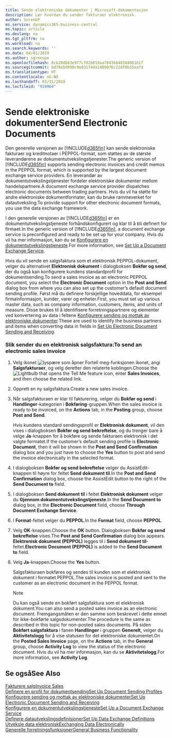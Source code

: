 ```yaml
---
title: Sende elektroniske dokumenter | Microsoft-dokumentasjon
description: Lær hvordan du sender fakturaer elektronisk.
author: SorenGP
ms.service: dynamics365-business-central
ms.topic: article
ms.devlang: na
ms.tgt_pltfrm: na
ms.workload: na
ms.search.keywords: ''
ms.date: 04/01/2019
ms.author: sgroespe
ms.openlocfilehash: 8cb28db63e977cf02b81daa7043b64838406161f
ms.sourcegitcommit: bd78a5d990c9e83174da1409076c22df8b35eafd
ms.translationtype: HT
ms.contentlocale: nb-NO
ms.lasthandoff: 03/31/2019
ms.locfileid: "919964"
---
```

# <a name="send-electronic-documents"></a><span data-ttu-id="22a35-103">Sende elektroniske dokumenter</span><span class="sxs-lookup"><span data-stu-id="22a35-103">Send Electronic Documents</span></span>
<span data-ttu-id="22a35-104">Den generelle versjonen av [!INCLUDE[d365fin](includes/d365fin_md.md)] kan sende elektroniske fakturaer og kreditnotaer i PEPPOL-format, som støttes av de største leverandørene av dokumentutvekslingstjenester.</span><span class="sxs-lookup"><span data-stu-id="22a35-104">The generic version of [!INCLUDE[d365fin](includes/d365fin_md.md)] supports sending electronic invoices and credit memos in the PEPPOL format, which is supported by the largest document exchange service providers.</span></span> <span data-ttu-id="22a35-105">En leverandør av dokumentutvekslingstjenester fordeler elektroniske dokumenter mellom handelspartnere.</span><span class="sxs-lookup"><span data-stu-id="22a35-105">A document exchange service provider dispatches electronic documents between trading partners.</span></span> <span data-ttu-id="22a35-106">Hvis du vil ha støtte for andre elektroniske dokumentformater, kan du bruke rammeverket for datautveksling.</span><span class="sxs-lookup"><span data-stu-id="22a35-106">To provide support for other electronic document formats, you use the data exchange framework.</span></span>  

 <span data-ttu-id="22a35-107">I den generelle versjonen av [!INCLUDE[d365fin](includes/d365fin_md.md)] er en dokumentutvekslingstjeneste forhåndskonfigurert og klar til å bli definert for firmaet.</span><span class="sxs-lookup"><span data-stu-id="22a35-107">In the generic version of [!INCLUDE[d365fin](includes/d365fin_md.md)], a document exchange service is preconfigured and ready to be set up for your company.</span></span> <span data-ttu-id="22a35-108">Hvis du vil ha mer informasjon, kan du se [Konfigurere en dokumentutvekslingstjeneste](across-how-to-set-up-a-document-exchange-service.md).</span><span class="sxs-lookup"><span data-stu-id="22a35-108">For more information, see [Set Up a Document Exchange Service](across-how-to-set-up-a-document-exchange-service.md).</span></span>  

 <span data-ttu-id="22a35-109">Hvis du vil sende en salgsfaktura som et elektronisk PEPPOL-dokument, velger du alternativet **Elektronisk dokument** i dialogboksen **Bokfør og send**, der du også kan konfigurere kundens standardprofil for dokumentsending.</span><span class="sxs-lookup"><span data-stu-id="22a35-109">To send a sales invoice as an electronic PEPPOL document, you select the **Electronic Document** option in the **Post and Send** dialog box from where you can also set up the customer’s default document sending profile.</span></span> <span data-ttu-id="22a35-110">Først må du definere forskjellige hoveddata, for eksempel firmainformasjon, kunder, varer og enheter.</span><span class="sxs-lookup"><span data-stu-id="22a35-110">First, you must set up various master data, such as company information, customers, items, and units of measure.</span></span> <span data-ttu-id="22a35-111">Disse brukes til å identifisere forretningspartnere og elementer ved konvertering av data i feltene [Konfigurere sending og mottak av elektroniske dokumenter](across-how-to-set-up-electronic-document-sending-and-receiving.md).</span><span class="sxs-lookup"><span data-stu-id="22a35-111">These are used to identify the business partners and items when converting data in fields in [Set Up Electronic Document Sending and Receiving](across-how-to-set-up-electronic-document-sending-and-receiving.md).</span></span>  

### <a name="to-send-an-electronic-sales-invoice"></a><span data-ttu-id="22a35-112">Slik sender du en elektronisk salgsfaktura:</span><span class="sxs-lookup"><span data-stu-id="22a35-112">To send an electronic sales invoice</span></span>  

1.  <span data-ttu-id="22a35-113">Velg ikonet ![lyspære som åpner Fortell meg-funksjonen](media/ui-search/search_small.png "Fortell hva du vil gjøre") ikonet, angi **Salgsfakturaer**, og velg deretter den relaterte koblingen.</span><span class="sxs-lookup"><span data-stu-id="22a35-113">Choose the ![Lightbulb that opens the Tell Me feature](media/ui-search/search_small.png "Tell me what you want to do") icon, enter **Sales Invoices**, and then choose the related link.</span></span>  

2.  <span data-ttu-id="22a35-114">Opprett en ny salgsfaktura.</span><span class="sxs-lookup"><span data-stu-id="22a35-114">Create a new sales invoice.</span></span>  

3.  <span data-ttu-id="22a35-115">Når salgsfakturaen er klar til fakturering, velger du **Bokfør og send** i **Handlinger**-kategorien i **Bokføring**-gruppen.</span><span class="sxs-lookup"><span data-stu-id="22a35-115">When the sales invoice is ready to be invoiced, on the **Actions** tab, in the **Posting** group, choose **Post and Send**.</span></span>  

     <span data-ttu-id="22a35-116">Hvis kundens standard sendingsprofil er **Elektronisk dokument**, vil den vises i dialogboksen **Bokfør og send bekreftelse**, og du trenger bare å velge **Ja**-knappen for å bokføre og sende fakturaen elektronisk i det valgte formatet.</span><span class="sxs-lookup"><span data-stu-id="22a35-116">If the customer’s default sending profile is **Electronic Document**, then it will be shown in the **Post and Send Confirmation** dialog box and you just have to choose the **Yes** button to post and send the invoice electronically in the selected format.</span></span>  

4.  <span data-ttu-id="22a35-117">I dialogboksen **Bokfør og send bekreftelse** velger du AssistEdit-knappen til høyre for feltet **Send dokument til**.</span><span class="sxs-lookup"><span data-stu-id="22a35-117">In the **Post and Send Confirmation** dialog box, choose the AssistEdit button to the right of the **Send Document to** field.</span></span>  

5.  <span data-ttu-id="22a35-118">I dialogboksen **Send dokument til** i feltet **Elektronisk dokument** velger du **Gjennom dokumentutvekslingstjeneste**.</span><span class="sxs-lookup"><span data-stu-id="22a35-118">In the **Send Document to** dialog box, in the **Electronic Document** field, choose **Through Document Exchange Service**.</span></span>  

6.  <span data-ttu-id="22a35-119">I **Format**-feltet velger du **PEPPOL**.</span><span class="sxs-lookup"><span data-stu-id="22a35-119">In the **Format** field, choose **PEPPOL**.</span></span>  

7.  <span data-ttu-id="22a35-120">Velg **OK**-knappen.</span><span class="sxs-lookup"><span data-stu-id="22a35-120">Choose the **OK** button.</span></span> <span data-ttu-id="22a35-121">Dialogboksen **Bokfør og send bekreftelse** vises.</span><span class="sxs-lookup"><span data-stu-id="22a35-121">The **Post and Send Confirmation** dialog box appears.</span></span> <span data-ttu-id="22a35-122">**Elektronisk dokument (PEPPOL)** legges til i **Send dokument til**-feltet.</span><span class="sxs-lookup"><span data-stu-id="22a35-122">**Electronic Document (PEPPOL)** is added to the **Send Document to** field.</span></span>  

8.  <span data-ttu-id="22a35-123">Velg **Ja**-knappen.</span><span class="sxs-lookup"><span data-stu-id="22a35-123">Choose the **Yes** button.</span></span>  

     <span data-ttu-id="22a35-124">Salgsfakturaen bokføres og sendes til kunden som et elektronisk dokument i formatet PEPPOL.</span><span class="sxs-lookup"><span data-stu-id="22a35-124">The sales invoice is posted and sent to the customer as an electronic document in the PEPPOL format.</span></span>  

    > [!NOTE]  
    >  <span data-ttu-id="22a35-125">Du kan også sende en bokført salgsfaktura som et elektronisk dokument.</span><span class="sxs-lookup"><span data-stu-id="22a35-125">You can also send a posted sales invoice as an electronic document.</span></span> <span data-ttu-id="22a35-126">Fremgangsmåten er den samme som beskrevet i dette emnet for ikke-bokførte salgsdokumenter.</span><span class="sxs-lookup"><span data-stu-id="22a35-126">The procedure is the same as described in this topic for non-posted sales documents.</span></span> <span data-ttu-id="22a35-127">På siden **Bokført salgsfaktura** i fanen **Handlinger** i gruppen **Generelt**, velger du **Aktivitetslogg** for å vise statusen for det elektroniske dokumentet.</span><span class="sxs-lookup"><span data-stu-id="22a35-127">On the **Posted Sales Invoice** page, on the **Actions** tab, in the **General** group, choose **Activity Log** to view the status of the electronic document.</span></span> <span data-ttu-id="22a35-128">Hvis du vil ha mer informasjon, kan du se **Aktivitetslogg**.</span><span class="sxs-lookup"><span data-stu-id="22a35-128">For more information, see **Activity Log**.</span></span>  

## <a name="see-also"></a><span data-ttu-id="22a35-129">Se også</span><span class="sxs-lookup"><span data-stu-id="22a35-129">See Also</span></span>  
[<span data-ttu-id="22a35-130">Fakturere salg</span><span class="sxs-lookup"><span data-stu-id="22a35-130">Invoice Sales</span></span>](sales-how-invoice-sales.md)  
[<span data-ttu-id="22a35-131">Definere en profil for dokumentsending</span><span class="sxs-lookup"><span data-stu-id="22a35-131">Set Up Document Sending Profiles</span></span>](sales-how-setup-document-send-profiles.md)  
[<span data-ttu-id="22a35-132">Konfigurere sending og mottak av elektroniske dokumenter</span><span class="sxs-lookup"><span data-stu-id="22a35-132">Set Up Electronic Document Sending and Receiving</span></span>](across-how-to-set-up-electronic-document-sending-and-receiving.md)  
[<span data-ttu-id="22a35-133">Konfigurere en dokumentutvekslingstjeneste</span><span class="sxs-lookup"><span data-stu-id="22a35-133">Set Up a Document Exchange Service</span></span>](across-how-to-set-up-a-document-exchange-service.md)  
[<span data-ttu-id="22a35-134">Definere datautvekslingsdefinisjoner</span><span class="sxs-lookup"><span data-stu-id="22a35-134">Set Up Data Exchange Definitions</span></span>](across-how-to-set-up-data-exchange-definitions.md)  
[<span data-ttu-id="22a35-135">Utveksle data elektronisk</span><span class="sxs-lookup"><span data-stu-id="22a35-135">Exchanging Data Electronically</span></span>](across-data-exchange.md)  
[<span data-ttu-id="22a35-136">Generelle forretningsfunksjoner</span><span class="sxs-lookup"><span data-stu-id="22a35-136">General Business Functionality</span></span>](ui-across-business-areas.md)  
